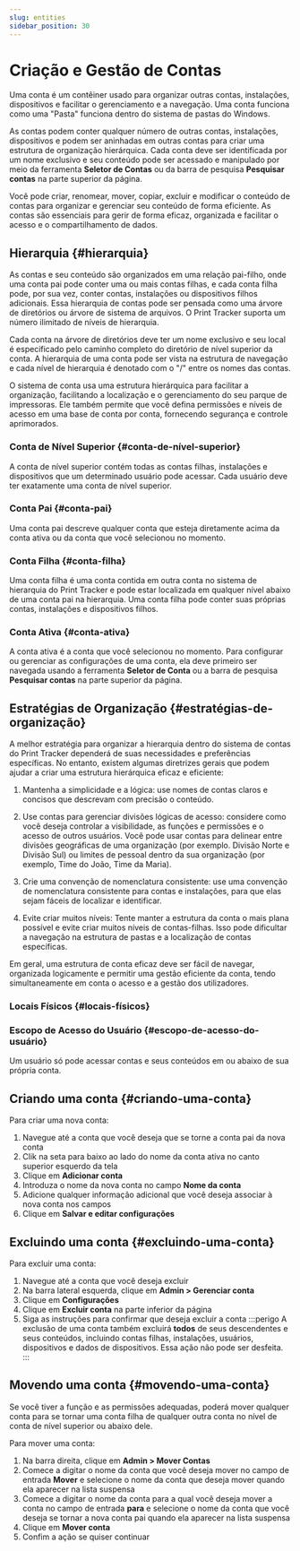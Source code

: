 ```yaml
---
slug: entities
sidebar_position: 30
---
```


# Criação e Gestão de Contas

Uma conta é um contêiner usado para organizar outras contas, instalações, dispositivos e facilitar o gerenciamento e a navegação. Uma conta funciona como uma "Pasta" funciona dentro do sistema de pastas do Windows.

As contas podem conter qualquer número de outras contas, instalações, dispositivos e podem ser aninhadas em outras contas para criar uma estrutura de organização hierárquica. Cada conta deve ser identificada por um nome exclusivo e seu conteúdo pode ser acessado e manipulado por meio da ferramenta **Seletor de Contas** ou da barra de pesquisa **Pesquisar contas** na parte superior da página.

Você pode criar, renomear, mover, copiar, excluir e modificar o conteúdo de contas para organizar e gerenciar seu conteúdo de forma eficiente. As contas são essenciais para gerir de forma eficaz, organizada e facilitar o acesso e o compartilhamento de dados.

## Hierarquia {#hierarquia}

As contas e seu conteúdo são organizados em uma relação pai-filho, onde uma conta pai pode conter uma ou mais contas filhas, e cada conta filha pode, por sua vez, conter contas, instalações ou dispositivos filhos adicionais. Essa hierarquia de contas pode ser pensada como uma árvore de diretórios ou árvore de sistema de arquivos. O Print Tracker suporta um número ilimitado de níveis de hierarquia.

Cada conta na árvore de diretórios deve ter um nome exclusivo e seu local é especificado pelo caminho completo do diretório de nível superior da conta. A hierarquia de uma conta pode ser vista na estrutura de navegação e cada nível de hierarquia é denotado com o "/" entre os nomes das contas.

O sistema de conta usa uma estrutura hierárquica para facilitar a organização, facilitando a localização e o gerenciamento do seu parque de impressoras. Ele também permite que você defina permissões e níveis de acesso em uma base de conta por conta, fornecendo segurança e controle aprimorados.

### Conta de Nível Superior {#conta-de-nível-superior}

A conta de nível superior contém todas as contas filhas, instalações e dispositivos que um determinado usuário pode acessar. Cada usuário deve ter exatamente uma conta de nível superior.

### Conta Pai {#conta-pai}

Uma conta pai descreve qualquer conta que esteja diretamente acima da conta ativa ou da conta que você selecionou no momento.

### Conta Filha {#conta-filha}

Uma conta filha é uma conta contida em outra conta no sistema de hierarquia do Print Tracker e pode estar localizada em qualquer nível abaixo de uma conta pai na hierarquia. Uma conta filha pode conter suas próprias contas, instalações e dispositivos filhos.

### Conta Ativa {#conta-ativa}

A conta ativa é a conta que você selecionou no momento. Para configurar ou gerenciar as configurações de uma conta, ela deve primeiro ser navegada usando a ferramenta **Seletor de Conta** ou a barra de pesquisa **Pesquisar contas** na parte superior da página.

## Estratégias de Organização {#estratégias-de-organização}

A melhor estratégia para organizar a hierarquia dentro do sistema de contas do Print Tracker dependerá de suas necessidades e preferências específicas. No entanto, existem algumas diretrizes gerais que podem ajudar a criar uma estrutura hierárquica eficaz e eficiente:

1. Mantenha a simplicidade e a lógica: use nomes de contas claros e concisos que descrevam com precisão o conteúdo.

2. Use contas para gerenciar divisões lógicas de acesso: considere como você deseja controlar a visibilidade, as funções e permissões e o acesso de outros usuários. Você pode usar contas para delinear entre divisões geográficas de uma organização (por exemplo. Divisão Norte e Divisão Sul) ou limites de pessoal dentro da sua organização (por exemplo, Time do João, Time da Maria).

3. Crie uma convenção de nomenclatura consistente: use uma convenção de nomenclatura consistente para contas e instalações, para que elas sejam fáceis de localizar e identificar.

4. Evite criar muitos níveis: Tente manter a estrutura da conta o mais plana possível e evite criar muitos níveis de contas-filhas. Isso pode dificultar a navegação na estrutura de pastas e a localização de contas específicas.

Em geral, uma estrutura de conta eficaz deve ser fácil de navegar, organizada logicamente e permitir uma gestão eficiente da conta, tendo simultaneamente em conta o acesso e a gestão dos utilizadores.

### Locais Físicos {#locais-físicos}

### Escopo de Acesso do Usuário {#escopo-de-acesso-do-usuário}

Um usuário só pode acessar contas e seus conteúdos em ou abaixo de sua própria conta.

## Criando uma conta {#criando-uma-conta}

<!-- TO DO: INSERT GIF -->

Para criar uma nova conta:

1. Navegue até a conta que você deseja que se torne a conta pai da nova conta
2. Clik na seta para baixo ao lado do nome da conta ativa no canto superior esquerdo da tela
3. Clique em **Adicionar conta**
4. Introduza o nome da nova conta no campo **Nome da conta**
5. Adicione qualquer informação adicional que você deseja associar à nova conta nos campos
6. Clique em **Salvar e editar configurações**

## Excluindo uma conta {#excluindo-uma-conta}

<!-- TO DO: INSERT GIF -->

Para excluir uma conta:

1. Navegue até a conta que você deseja excluir
2. Na barra lateral esquerda, clique em **Admin > Gerenciar conta**
3. Clique em **Configurações**
4. Clique em **Excluir conta** na parte inferior da página
5. Siga as instruções para confirmar que deseja excluir a conta
   :::perigo
   A exclusão de uma conta também excluirá **todos** de seus descendentes e seus conteúdos, incluindo contas filhas, instalações, usuários, dispositivos e dados de dispositivos. Essa ação não pode ser desfeita.
   :::

## Movendo uma conta {#movendo-uma-conta}

Se você tiver a função e as permissões adequadas, poderá mover qualquer conta para se tornar uma conta filha de qualquer outra conta no nível de conta de nível superior ou abaixo dele.

Para mover uma conta:

1. Na barra direita, clique em **Admin > Mover Contas**
2. Comece a digitar o nome da conta que você deseja mover no campo de entrada **Mover** e selecione o nome da conta que deseja mover quando ela aparecer na lista suspensa
3. Comece a digitar o nome da conta para a qual você deseja mover a conta no campo de entrada **para** e selecione o nome da conta que você deseja se tornar a nova conta pai quando ela aparecer na lista suspensa
4. Clique em **Mover conta**
5. Confim a ação se quiser continuar
